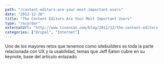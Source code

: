 ```yaml
---
path: "/content-editors-are-your-most-important-users"
date: "2012-12-28"
title: "The Content Editors Are Your Most Important Users"
type: "recordar"
externalUrl: "http://www.tsvenson.com/blog/2012/12/the-content-editors-are-your-most-important-users"
categories: ["Drupal", "Internet"]
---
```


Uno de los mayores retos que tenemos como sitebuilders es toda la parte relacionada con UX y la usabilidad, temas que Jeff Eaton cubre en su keynote, base del artículo enlazado.
